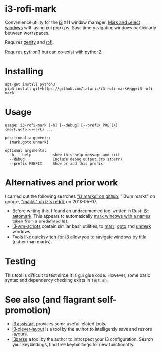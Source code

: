 <!-- This is generated by make-readme.py do not edit -->
# i3-rofi-mark

Convenience utility for the [i3](https://i3wm.org/) X11 window manager.
[Mark and select windows](https://i3wm.org/docs/userguide.html#vim_like_marks) with using gui pop ups.
Save time navigating windows particularly between workspaces.

Requires [zenity](https://github.com/GNOME/zenity) and [rofi](https://github.com/DaveDavenport/rofi).

Requires python3 but can co-exist with python2.


# Installing

```
apt-get install python3
pip3 install git+https://github.com/talwrii/i3-rofi-mark#egg=i3-rofi-mark
```

# Usage

```
usage: i3-rofi-mark [-h] [--debug] [--prefix PREFIX] {mark,goto,unmark} ...

positional arguments:
  {mark,goto,unmark}

optional arguments:
  -h, --help          show this help message and exit
  --debug             Include debug output (to stderr)
  --prefix PREFIX     Show or add this prefix

```


# Alternatives and prior work


I carried out the following searches ["i3 marks" on github](https://github.com/search?utf8=✓&q=i3+marks&type=),
"i3wm marks" on google, ["marks" on i3's reddit](https://www.reddit.com/r/i3wm/search?q=marks&restrict_sr=on&sort=relevance&t=all) on 2018-05-07.

* Before writing this, I found an undocumented tool written in Rust: [i3-automark](https://github.com/lincheney/i3-automark/tree/master/src). This appears to automatically [mark windows with a names taken from a predefined list](https://github.com/lincheney/i3-automark/blob/master/src/main.rs#L53).
* [i3-wm-scripts](https://github.com/MicahChambers/i3-wm-scripts) contain similar bash utilities, to [mark](https://github.com/MicahChambers/i3-wm-scripts/blob/master/mark), [goto](https://github.com/MicahChambers/i3-wm-scripts/blob/master/goto) and [unmark](https://github.com/MicahChambers/i3-wm-scripts/blob/master/unmark) windows.
* Tools like [quickswitch-for-i3](https://github.com/OliverUv/quickswitch-for-i3) allow you to navigate windows by title (rather than marks).

# Testing

This tool is difficult to test since it is gui glue code. However, some basic syntax and dependency checking exists in `test.sh`.

# See also (and flagrant self-promotion)

* [i3 assistant](https://github.com/budRich/i3ass) provides some useful related  tools.
* [i3-clever-layout](https://github.com/talwrii/i3-clever-layout) is a tool by the author to intelligently save and restore layouts.
* [i3parse](https://github.com/talwrii/i3parse) a tool by the author to introspect your i3 configuration. Search your keybindings, find free keybindings for new functionality.



